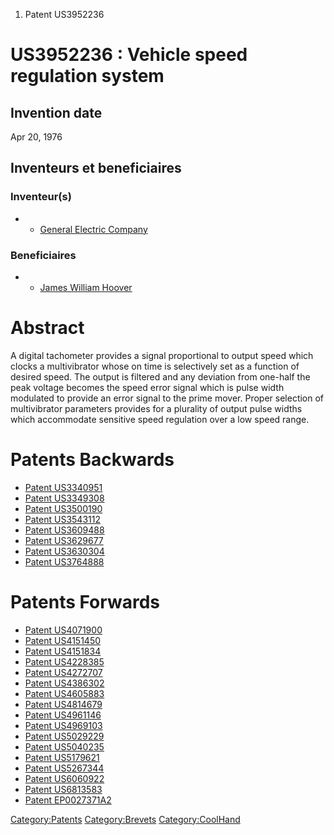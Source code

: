 1.  Patent US3952236

US3952236 : Vehicle speed regulation system
===========================================

Invention date
--------------

Apr 20, 1976

Inventeurs et beneficiaires
---------------------------

### Inventeur(s)

-   -   [General Electric Company](General_Electric_Company "wikilink")

### Beneficiaires

-   -   [James William Hoover](James_William_Hoover "wikilink")

Abstract
========

A digital tachometer provides a signal proportional to output speed
which clocks a multivibrator whose on time is selectively set as a
function of desired speed. The output is filtered and any deviation from
one-half the peak voltage becomes the speed error signal which is pulse
width modulated to provide an error signal to the prime mover. Proper
selection of multivibrator parameters provides for a plurality of output
pulse widths which accommodate sensitive speed regulation over a low
speed range.

Patents Backwards
=================

-   [Patent US3340951](Patent_US3340951 "wikilink")
-   [Patent US3349308](Patent_US3349308 "wikilink")
-   [Patent US3500190](Patent_US3500190 "wikilink")
-   [Patent US3543112](Patent_US3543112 "wikilink")
-   [Patent US3609488](Patent_US3609488 "wikilink")
-   [Patent US3629677](Patent_US3629677 "wikilink")
-   [Patent US3630304](Patent_US3630304 "wikilink")
-   [Patent US3764888](Patent_US3764888 "wikilink")

Patents Forwards
================

-   [Patent US4071900](Patent_US4071900 "wikilink")
-   [Patent US4151450](Patent_US4151450 "wikilink")
-   [Patent US4151834](Patent_US4151834 "wikilink")
-   [Patent US4228385](Patent_US4228385 "wikilink")
-   [Patent US4272707](Patent_US4272707 "wikilink")
-   [Patent US4386302](Patent_US4386302 "wikilink")
-   [Patent US4605883](Patent_US4605883 "wikilink")
-   [Patent US4814679](Patent_US4814679 "wikilink")
-   [Patent US4961146](Patent_US4961146 "wikilink")
-   [Patent US4969103](Patent_US4969103 "wikilink")
-   [Patent US5029229](Patent_US5029229 "wikilink")
-   [Patent US5040235](Patent_US5040235 "wikilink")
-   [Patent US5179621](Patent_US5179621 "wikilink")
-   [Patent US5267344](Patent_US5267344 "wikilink")
-   [Patent US6060922](Patent_US6060922 "wikilink")
-   [Patent US6813583](Patent_US6813583 "wikilink")
-   [Patent EP0027371A2](Patent_EP0027371A2 "wikilink")

<Category:Patents> <Category:Brevets> <Category:CoolHand>
